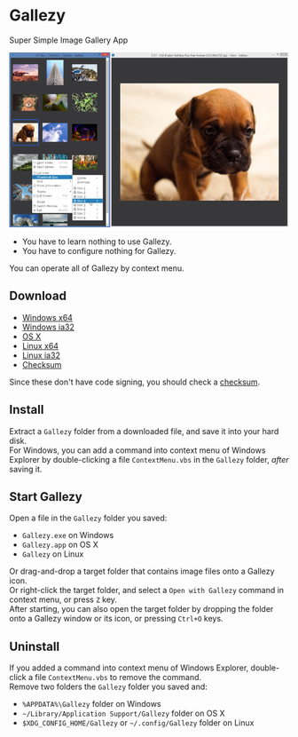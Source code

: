# Gallezy

Super Simple Image Gallery App

![ss01](ss01.png)

- You have to learn nothing to use Gallezy.
- You have to configure nothing for Gallezy.

You can operate all of Gallezy by context menu.

## Download

- [Windows x64](https://github.com/anseki/gallezy/raw/master/dist/gallezy-0.0.4-win32-x64.zip)
- [Windows ia32](https://github.com/anseki/gallezy/raw/master/dist/gallezy-0.0.4-win32-ia32.zip)
- [OS X](https://github.com/anseki/gallezy/raw/master/dist/gallezy-0.0.4-darwin-x64.tar.gz)
- [Linux x64](https://github.com/anseki/gallezy/raw/master/dist/gallezy-0.0.4-linux-x64.zip)
- [Linux ia32](https://github.com/anseki/gallezy/raw/master/dist/gallezy-0.0.4-linux-ia32.zip)
- [Checksum](https://github.com/anseki/gallezy/raw/master/dist/SHASUMS256.txt)

Since these don't have code signing, you should check a [checksum](https://github.com/anseki/gallezy/raw/master/dist/SHASUMS256.txt).

## Install

Extract a `Gallezy` folder from a downloaded file, and save it into your hard disk.  
For Windows, you can add a command into context menu of Windows Explorer by double-clicking a file `ContextMenu.vbs` in the `Gallezy` folder, *after* saving it.

## Start Gallezy

Open a file in the `Gallezy` folder you saved:

- `Gallezy.exe` on Windows
- `Gallezy.app` on OS X
- `Gallezy` on Linux

Or drag-and-drop a target folder that contains image files onto a Gallezy icon.  
Or right-click the target folder, and select a `Open with Gallezy` command in context menu, or press `Z` key.  
After starting, you can also open the target folder by dropping the folder onto a Gallezy window or its icon, or pressing `Ctrl+O` keys.

## Uninstall

If you added a command into context menu of Windows Explorer, double-click a file `ContextMenu.vbs` to remove the command.  
Remove two folders the `Gallezy` folder you saved and:

- `%APPDATA%\Gallezy` folder on Windows
- `~/Library/Application Support/Gallezy` folder on OS X
- `$XDG_CONFIG_HOME/Gallezy` or `~/.config/Gallezy` folder on Linux
